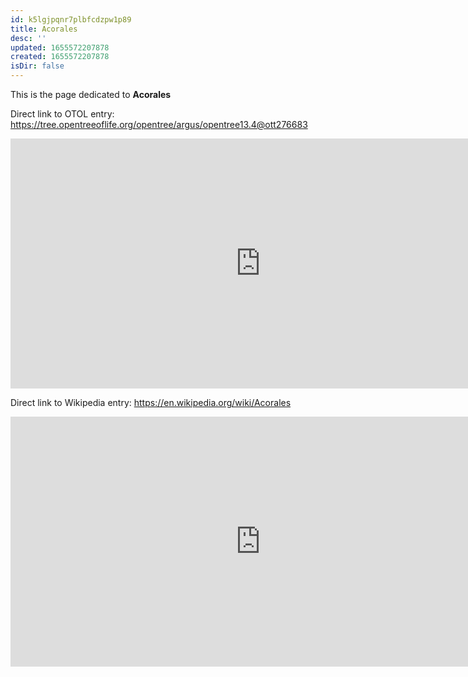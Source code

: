 ```yaml
---
id: k5lgjpqnr7plbfcdzpw1p89
title: Acorales
desc: ''
updated: 1655572207878
created: 1655572207878
isDir: false
---
```

This is the page dedicated to **Acorales**


Direct link to OTOL entry: https://tree.opentreeoflife.org/opentree/argus/opentree13.4@ott276683



<html>
    <body>
    <iframe src="https://tree.opentreeoflife.org/opentree/argus/opentree13.4@ott276683"
    width="800" height="400" frameborder="0" allowfullscreen> </iframe>
    </body>
</html>
    


Direct link to Wikipedia entry: https://en.wikipedia.org/wiki/Acorales



<html>
    <body>
    <iframe src="https://en.wikipedia.org/wiki/Acorales"
    width="800" height="400" frameborder="0" allowfullscreen> </iframe>
    </body>
</html>
    
